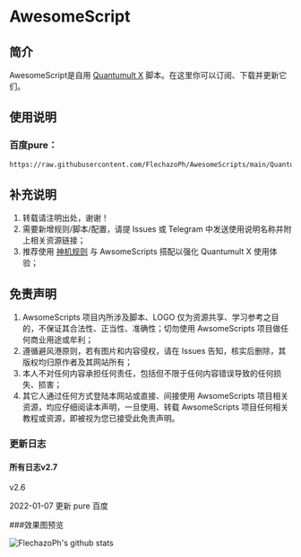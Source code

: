 # AwesomeScript


## 简介

AwesomeScript是自用  [Quantumult X](https://github.com/crossutility/Quantumult-X/) 脚本。在这里你可以订阅、下载并更新它们。

## 使用说明

### 百度pure：
```bash
https://raw.githubusercontent.com/FlechazoPh/AwesomeScripts/main/QuantumultX/Scripts/pure.baidu.user.js
```

## 补充说明
1. 转载请注明出处，谢谢！<br>
2. 需要新增规则/脚本/配置，请提 Issues 或 Telegram 中发送使用说明名称并附上相关资源链接；<br>
3. 推荐使用 [神机规则](https://github.com/DivineEngine/Profiles/tree/master/Quantumult) 与 AwsomeScripts 搭配以强化 Quantumult X 使用体验；<br>
</details>

## 免责声明
1. AwsomeScripts 项目内所涉及脚本、LOGO 仅为资源共享、学习参考之目的，不保证其合法性、正当性、准确性；切勿使用 AwsomeScripts 项目做任何商业用途或牟利；<br>
2. 遵循避风港原则，若有图片和内容侵权，请在 Issues 告知，核实后删除，其版权均归原作者及其网站所有；<br>
3. 本人不对任何内容承担任何责任，包括但不限于任何内容错误导致的任何损失、损害；<br>
4. 其它人通过任何方式登陆本网站或直接、间接使用 AwsomeScripts 项目相关资源，均应仔细阅读本声明，一旦使用、转载 AwsomeScripts 项目任何相关教程或资源，即被视为您已接受此免责声明。<br>
</details>

### 更新日志

#### 所有日志v2.7
v2.6

2022-01-07
更新 pure 百度

###效果图预览



![FlechazoPh's github stats](https://github-readme-stats.vercel.app/api?username=FlechazoPh&show_icons=true&theme=vue-dark)
